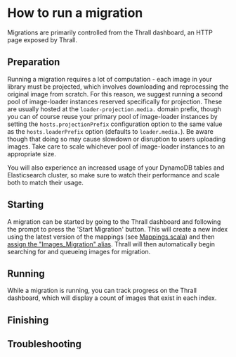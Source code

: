 # How to run a migration

Migrations are primarily controlled from the Thrall dashboard, an HTTP page
exposed by Thrall.

## Preparation

Running a migration requires a lot of computation - each image in your library
must be projected, which involves downloading and reprocessing the original
image from scratch. For this reason, we suggest running a second pool of
image-loader instances reserved specifically for projection. These are usually
hosted at the `loader-projection.media.` domain prefix, though you can of course
reuse your primary pool of image-loader instances by setting the
`hosts.projectionPrefix` configuration option to the same value as the
`hosts.loaderPrefix` option (defaults to `loader.media.`). Be aware though that
doing so may cause slowdown or disruption to users uploading images. Take care
to scale whichever pool of image-loader instances to an appropriate size.

<!-- TODO offer a config option to tune Thrall's parallelism of projection
requests? Currently hardcoded to 50, we used 6x m5.large in first migration -->

You will also experience an increased usage of your DynamoDB tables and
Elasticsearch cluster, so make sure to watch their performance and scale both to
match their usage.

## Starting

A migration can be started by going to the Thrall dashboard and following the
prompt to press the 'Start Migration' button. This will create a new index using
the latest version of the mappings (see
[Mappings.scala](../../common-lib/src/main/scala/com/gu/mediaservice/lib/elasticsearch/Mappings.scala))
and then
[assign the "Images_Migration" alias](./01-about.md#migration-status-flag).
Thrall will then automatically begin searching for and queueing images for
migration.

<!-- TODO screenshot of starting a migration here -->

## Running

While a migration is running, you can track progress on the Thrall dashboard,
which will display a count of images that exist in each index.

## Finishing

## Troubleshooting
